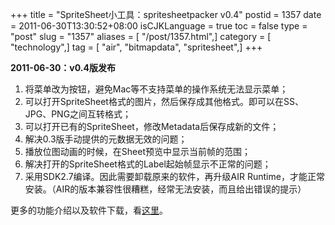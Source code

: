 +++
title = "SpriteSheet小工具：spritesheetpacker v0.4"
postid = 1357
date = 2011-06-30T13:30:52+08:00
isCJKLanguage = true
toc = false
type = "post"
slug = "1357"
aliases = [ "/post/1357.html",]
category = [ "technology",]
tag = [ "air", "bitmapdata", "spritesheet",]
+++


**2011-06-30：v0.4版发布**

1.  将菜单改为按钮，避免Mac等不支持菜单的操作系统无法显示菜单；
2.  可以打开SpriteSheet格式的图片，然后保存成其他格式。即可以在SS、JPG、PNG之间互转格式；
3.  可以打开已有的SpriteSheet，修改Metadata后保存成新的文件；
4.  解决0.3版手动提供的元数据无效的问题；
5.  播放位图动画的时候，在Sheet预览中显示当前帧的范围；
6.  解决打开的SpriteSheet格式的Label起始帧显示不正常的问题；
7.  采用SDK2.7编译。因此需要卸载原来的软件，再升级AIR
    Runtime，才能正常安装。（AIR的版本兼容性很糟糕，经常无法安装，而且给出错误的提示）

更多的功能介绍以及软件下载，看[这里](https://blog.zengrong.net/spritesheetpacker/)。

